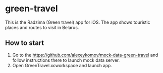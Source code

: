 # green-travel
This is the Radzima (Green travel) app for iOS.
The app shows touristic places and routes to visit in Belarus.

## How to start
1. Go to the https://github.com/alexeykomov/mock-data-green-travel and follow instructions there to launch mock data server.
2. Open GreenTravel.xcworkspace and launch app.

